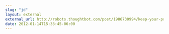```yaml
---
slug: "jd"
layout: external
external_url: http://robots.thoughtbot.com/post/1986730994/keep-your-privates-close
date: 2012-01-14T15:33:45-06:00
---
```


